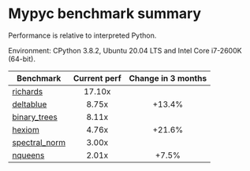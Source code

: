 # Mypyc benchmark summary

Performance is relative to interpreted Python.

Environment: CPython 3.8.2, Ubuntu 20.04 LTS and Intel Core i7-2600K (64-bit).

| Benchmark | Current perf | Change in 3 months |
| --- | :---: | :---: |
| [richards](benchmarks/richards.md) | 17.10x |  |
| [deltablue](benchmarks/deltablue.md) | 8.75x | +13.4% |
| [binary_trees](benchmarks/binary_trees.md) | 8.11x |  |
| [hexiom](benchmarks/hexiom.md) | 4.76x | +21.6% |
| [spectral_norm](benchmarks/spectral_norm.md) | 3.00x |  |
| [nqueens](benchmarks/nqueens.md) | 2.01x | +7.5% |
